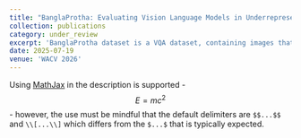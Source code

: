 ```yaml
---
title: "BanglaProtha: Evaluating Vision Language Models in Underrepresented Long-tail Cultural Contexts"
collection: publications
category: under_review
excerpt: 'BanglaProtha dataset is a VQA dataset, containing images that encapsulate Bengali cultural elements, questions in native Bengali, and semantically similar multiple-choice answer options. Our experiments provide behavioral insights of VLMs across prompting & fine-tuning strategies, cultural aspects, model size, and augmentation methods. Our work serves as a diagnostic tool for addressing and mitigating inequalities in multicultural and multilingual settings, thereby bringing efforts to democratize AI systems.'
date: 2025-07-19
venue: 'WACV 2026'
---
```


Using [MathJax](https://www.mathjax.org/) in the description is supported - $$E=mc^2$$ - however, the use must be mindful that the default delimiters are `$$...$$` and `\\[...\\]` which differs from the `$...$` that is typically expected.
